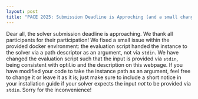 ```yaml
---
layout: post
title: "PACE 2025: Submission Deadline is Approching (and a small change to the docker environment)"
---
```


Dear all, the solver submission deadline is approaching. We thank all participants for their participation!
We fixed a small issue within the provided docker environment: the evaluation script handed the instance to the solver via a path descriptor as an argument, not via `stdin`. We have changed the evaluation script such that the input is provided via `stdin`, being consistent with optil.io and the description on this webpage. If you have modified your code to take the instance path as an argument, feel free to change it or leave it as it is; just make sure to include a short notice in your installation guide if your solver expects the input *not* to be provided via `stdin`. Sorry for the inconvenience!